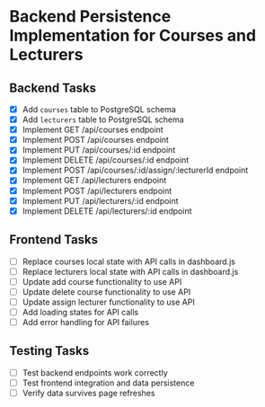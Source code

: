 # Backend Persistence Implementation for Courses and Lecturers

## Backend Tasks
- [x] Add `courses` table to PostgreSQL schema
- [x] Add `lecturers` table to PostgreSQL schema
- [x] Implement GET /api/courses endpoint
- [x] Implement POST /api/courses endpoint
- [x] Implement PUT /api/courses/:id endpoint
- [x] Implement DELETE /api/courses/:id endpoint
- [x] Implement POST /api/courses/:id/assign/:lecturerId endpoint
- [x] Implement GET /api/lecturers endpoint
- [x] Implement POST /api/lecturers endpoint
- [x] Implement PUT /api/lecturers/:id endpoint
- [x] Implement DELETE /api/lecturers/:id endpoint

## Frontend Tasks
- [ ] Replace courses local state with API calls in dashboard.js
- [ ] Replace lecturers local state with API calls in dashboard.js
- [ ] Update add course functionality to use API
- [ ] Update delete course functionality to use API
- [ ] Update assign lecturer functionality to use API
- [ ] Add loading states for API calls
- [ ] Add error handling for API failures

## Testing Tasks
- [ ] Test backend endpoints work correctly
- [ ] Test frontend integration and data persistence
- [ ] Verify data survives page refreshes
